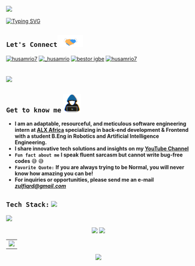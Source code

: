 <div align="left">

  ![](https://komarev.com/ghpvc/?username=husamrio&style=plastic&color=red&label=PROFILE+VIEWS)

[![Typing SVG](https://readme-typing-svg.demolab.com?font=Fira+Code&size=19&duration=2000&pause=1500&color=1FF748&random=false&width=501&height=55&lines=Hi+there!+Pleased+to+meet+you;I+am+Hussein%2C+An+Adept+Full-stack+Developer;Software+Engineering+Intern+%40ALX_Africa;Thanks+for+dropping+by)](https://git.io/typing-svg)

## <b>`Let's Connect`</b><img src="https://github.com/0xAbdulKhalid/0xAbdulKhalid/raw/main/assets/mdImages/handshake.gif" width ="70">
<p > 
<p align="left">
<a href="//https://www.youtube.com/channel/UCmjKfnD4oDd_lod_7_T4Scw
" target="blank"><img align="center" src="https://raw.githubusercontent.com/rahuldkjain/github-profile-readme-generator/master/src/images/icons/Social/youtube.svg" alt="husamrio7" height="40" width="50" /></a>
<a href="https://instagram.com/husamrio" target="blank"><img align="center" src="https://raw.githubusercontent.com/rahuldkjain/github-profile-readme-generator/master/src/images/icons/Social/instagram.svg" alt="_husamrio" height="40" width="50" /></a>
<a href="https://www.linkedin.com/in/hussein-wario-57a297249/
" target="blank"><img align="center" src="https://raw.githubusercontent.com/rahuldkjain/github-profile-readme-generator/master/src/images/icons/Social/linked-in-alt.svg" alt="bestor igbe" height="40" width="50" /></a>
<a href="https://twitter.com/husamrio" target="blank"><img align="center" src="https://raw.githubusercontent.com/rahuldkjain/github-profile-readme-generator/master/src/images/icons/Social/twitter.svg" alt="husamrio7" height="40" width="50" /></a>
</p>

#
![](https://img.freepik.com/premium-photo/3d-guy-sitting-laptop-generative-ai_384720-2624.jpg?w=826)

## <b>`Get to know me`</b> <picture><img src = "https://github.com/0xAbdulKhalid/0xAbdulKhalid/raw/main/assets/mdImages/about_me.gif" width = 50px></picture>
- **I am an adaptable, resourceful, and meticulous software engineering intern at [ALX Africa](https://www.alxafrica.com/about/) specializing in back-end development & Frontend with a student B.Eng in Robotics and Artificial Intelligence Engineering.**
- **I share innovative tech solutions and insights on my [YouTube Channel](//https://www.youtube.com/channel/UCmjKfnD4oDd_lod_7_T4Scw)** 
- **`Fun fact about me`**  **I speak fluent sarcasm but cannot write bug-free codes** 😅  😅
- **`Favorite Quote:`** **If you are always trying to be Normal, you will never know how amazing you can be!**
- **For inquiries or opportunities, please send me an e-mail** ***zulfiqrd@gmail.com***




## <b> `Tech Stack:`  </b><img src="https://media2.giphy.com/media/QssGEmpkyEOhBCb7e1/giphy.gif?cid=ecf05e47a0n3gi1bfqntqmob8g9aid1oyj2wr3ds3mg700bl&rid=giphy.gif" width ="30">
<p align="left">
  <a href="https://skillicons.dev">
    <img src="https://skillicons.dev/icons?i=python,js,c,react,ts,nodejs,express,django,mysql,mongodb,php,docker,nginx,redis,firebase,html,css,tailwind,vim,bash,git,linux,Kubernetes&perline=13" />
  </a>
</p>


<p align="center">
 
  <img height="180em" src="https://github-readme-stats.vercel.app/api?username=husamrio&show_icons=true&count_private=true&theme=merko&text_color=c9cacc&icon_color=2bbc8a&bg_color=1d1f21" />
  <img height="180em" src="https://github-readme-stats.vercel.app/api/top-langs/?layout=compact&username=husamrio&theme=merko&text_color=c9cacc&icon_color=2bbc8a&bg_color=1d1f21" />
</p> 

<div align="center">
    <table>
      <tr>
        <td>
          <a href="http://www.github.com/husamrio"><img src="https://github-readme-streak-stats.herokuapp.com/?user=husamrio&stroke=ffffff&background=188f5f&ring=5BCDEC&fire=5BCDEC&currStreakNum=ffffff&currStreakLabel=5BCDEC&sideNums=ffffff&sideLabels=ffffff&dates=ffffff&hide_border=true" /></a>
         </td>
      </tr>
  </table>
</div>


<div id="header" align="center">
  <img src="https://media0.giphy.com/media/v1.Y2lkPTc5MGI3NjExazVoOWttb3U1c2JvcWYyODJ6ZTd5cHJiZzEzb2R5cXViMWhoMDczZCZlcD12MV9pbnRlcm5hbF9naWZfYnlfaWQmY3Q9Zw/CcwLAV11cALh3OuEJ5/giphy.gif" />
</div>

<!---
<!---
husamrio/husamrio is a ✨  special ✨  repository because its `README.md` (this file) appears on your GitHub profile
You can click the Preview link to take a look at your changes.
#
![](https://dg1xqmhtoint1.cloudfront.net/img/vadodara/blog/software-app.webp?mtime=20220905155852&focal=none)

--->
